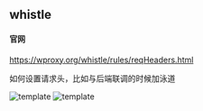 ## whistle  
#### 官网
https://wproxy.org/whistle/rules/reqHeaders.html

如何设置请求头，比如与后端联调的时候加泳道   

![template](@imgs/whilstle.png)
![template](@imgs/whistle1.png)

